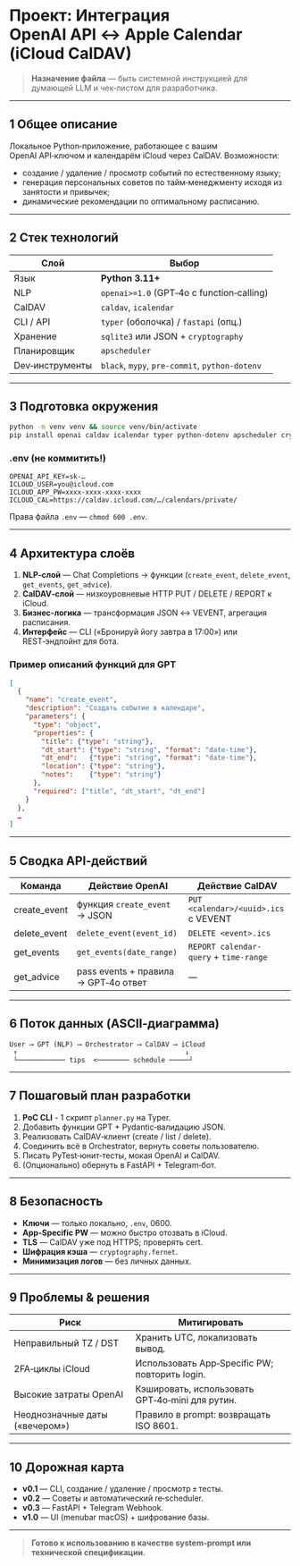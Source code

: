 # Проект: Интеграция OpenAI API ↔ Apple Calendar (iCloud CalDAV)

> **Назначение файла** — быть системной инструкцией для думающей LLM и чек‑листом для разработчика.

---

## 1 Общее описание
Локальное Python‑приложение, работающее с вашим OpenAI API‑ключом и календарём iCloud через CalDAV. Возможности:
* создание / удаление / просмотр событий по естественному языку;
* генерация персональных советов по тайм‑менеджменту исходя из занятости и привычек;
* динамические рекомендации по оптимальному расписанию.

---

## 2 Стек технологий
| Слой            | Выбор                                      |
|-----------------|---------------------------------------------|
| Язык            | **Python 3.11+**                            |
| NLP             | `openai>=1.0` (GPT‑4o с function‑calling)   |
| CalDAV          | `caldav`, `icalendar`                       |
| CLI / API       | `typer` (оболочка) / `fastapi` (опц.)       |
| Хранение        | `sqlite3` или JSON + `cryptography`         |
| Планировщик     | `apscheduler`                               |
| Dev‑инструменты | `black`, `mypy`, `pre‑commit`, `python-dotenv`

---

## 3 Подготовка окружения
```bash
python -m venv venv && source venv/bin/activate
pip install openai caldav icalendar typer python-dotenv apscheduler cryptography
```

### .env (не коммитить!)
```env
OPENAI_API_KEY=sk-…
ICLOUD_USER=you@icloud.com
ICLOUD_APP_PW=xxxx-xxxx-xxxx-xxxx
ICLOUD_CAL=https://caldav.icloud.com/…/calendars/private/
```

Права файла `.env` — `chmod 600 .env`.

---

## 4 Архитектура слоёв
1. **NLP‑слой** — Chat Completions → функции (`create_event`, `delete_event`, `get_events`, `get_advice`).
2. **CalDAV‑слой** — низкоуровневые HTTP PUT / DELETE / REPORT к iCloud.
3. **Бизнес‑логика** — трансформация JSON ↔ VEVENT, агрегация расписания.
4. **Интерфейс** — CLI («Бронируй йогу завтра в 17:00») или REST‑эндпойнт для бота.

### Пример описаний функций для GPT
```json
[
  {
    "name": "create_event",
    "description": "Создать событие в календаре",
    "parameters": {
      "type": "object",
      "properties": {
        "title": {"type": "string"},
        "dt_start": {"type": "string", "format": "date-time"},
        "dt_end":   {"type": "string", "format": "date-time"},
        "location": {"type": "string"},
        "notes":    {"type": "string"}
      },
      "required": ["title", "dt_start", "dt_end"]
    }
  },
  …
]
```

---

## 5 Сводка API‑действий
| Команда      | Действие OpenAI                       | Действие CalDAV                                    |
|--------------|---------------------------------------|----------------------------------------------------|
| create_event | функция `create_event` → JSON         | `PUT <calendar>/<uuid>.ics` с VEVENT               |
| delete_event | `delete_event(event_id)`              | `DELETE <event>.ics`                               |
| get_events   | `get_events(date_range)`              | `REPORT calendar-query` + `time-range`             |
| get_advice   | pass events + правила → GPT‑4o ответ   | —                                                |

---

## 6 Поток данных (ASCII‑диаграмма)
```
User ⟶ GPT (NLP) ⟶ Orchestrator ⟶ CalDAV ⟶ iCloud
 ↑                                          ↓
 └──────────── tips  <──────── schedule ─────┘
```

---

## 7 Пошаговый план разработки
1. **PoC CLI** \- 1 скрипт `planner.py` на Typer.
2. Добавить функции GPT + Pydantic‑валидацию JSON.
3. Реализовать CalDAV‑клиент (create / list / delete).
4. Соединить всё в Orchestrator, вернуть советы пользователю.
5. Писать PyTest‑юнит‑тесты, мокая OpenAI и CalDAV.
6. (Опционально) обернуть в FastAPI + Telegram‑бот.

---

## 8 Безопасность
* **Ключи** — только локально, `.env`, 0600.
* **App‑Specific PW** — можно быстро отозвать в iCloud.
* **TLS** — CalDAV уже под HTTPS; проверять cert.
* **Шифрация кэша** — `cryptography.fernet`.
* **Минимизация логов** — без личных данных.

---

## 9 Проблемы & решения
| Риск                         | Митигировать                                      |
|------------------------------|---------------------------------------------------|
| Неправильный TZ / DST        | Хранить UTC, локализовать вывод.                 |
| 2FA‑циклы iCloud             | Использовать App‑Specific PW; повторить login.   |
| Высокие затраты OpenAI       | Кэшировать, использовать GPT‑4o‑mini для рутин.  |
| Неоднозначные даты («вечером»)| Правило в prompt: возвращать ISO 8601.           |

---

## 10 Дорожная карта
* **v0.1** — CLI, создание / удаление / просмотр ± тесты.
* **v0.2** — Советы и автоматический re‑scheduler.
* **v0.3** — FastAPI + Telegram Webhook.
* **v1.0** — UI (menubar macOS) + шифрование базы.

---

> **Готово к использованию в качестве system‑prompt или технической спецификации.**

